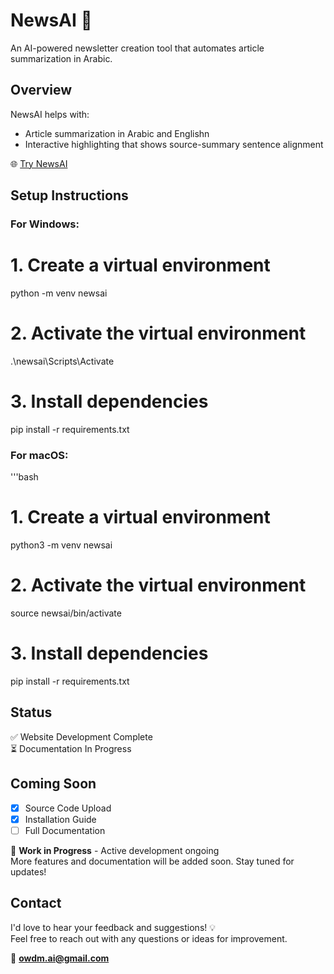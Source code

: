 # NewsAI 📰

An AI-powered newsletter creation tool that automates article summarization in Arabic.

## Overview

NewsAI helps with:
- Article summarization in Arabic and Englishn
- Interactive highlighting that shows source-summary sentence alignment

🌐 [Try NewsAI](https://newsai.up.railway.app/)
## Setup Instructions

### For Windows:

# 1. Create a virtual environment
python -m venv newsai

# 2. Activate the virtual environment
.\newsai\Scripts\Activate

# 3. Install dependencies
pip install -r requirements.txt

### For macOS:
'''bash
# 1. Create a virtual environment
python3 -m venv newsai

# 2. Activate the virtual environment
source newsai/bin/activate

# 3. Install dependencies
pip install -r requirements.txt



## Status

✅ Website Development Complete  
⏳ Documentation In Progress  

## Coming Soon
- [x] Source Code Upload
- [x] Installation Guide
- [ ] Full Documentation

🚧 **Work in Progress** - Active development ongoing  
More features and documentation will be added soon. Stay tuned for updates!

## Contact

I'd love to hear your feedback and suggestions! 💡  
Feel free to reach out with any questions or ideas for improvement.

📧 **owdm.ai@gmail.com**


